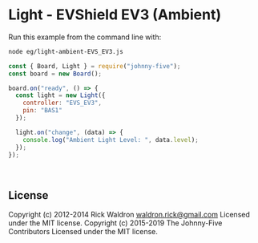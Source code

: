 <!--remove-start-->

# Light - EVShield EV3 (Ambient)

<!--remove-end-->








Run this example from the command line with:
```bash
node eg/light-ambient-EVS_EV3.js
```


```javascript
const { Board, Light } = require("johnny-five");
const board = new Board();

board.on("ready", () => {
  const light = new Light({
    controller: "EVS_EV3",
    pin: "BAS1"
  });

  light.on("change", (data) => {
    console.log("Ambient Light Level: ", data.level);
  });
});

```








&nbsp;

<!--remove-start-->

## License
Copyright (c) 2012-2014 Rick Waldron <waldron.rick@gmail.com>
Licensed under the MIT license.
Copyright (c) 2015-2019 The Johnny-Five Contributors
Licensed under the MIT license.

<!--remove-end-->
